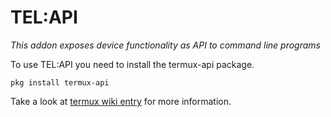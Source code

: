 # TEL:API

_This addon exposes device functionality as API to command line programs_

To use TEL:API you need to install the termux-api package.

`pkg install termux-api`

Take a look at [termux wiki entry](https://wiki.termux.com/wiki/Termux:API) for more information.
